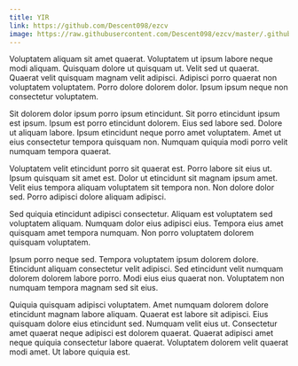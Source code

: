```yaml
---
title: YIR
link: https://github.com/Descent098/ezcv
image: https://raw.githubusercontent.com/Descent098/ezcv/master/.github/logo.png
---
```


Voluptatem aliquam sit amet quaerat. Voluptatem ut ipsum labore neque modi aliquam. Quisquam dolore ut quisquam ut. Velit sed ut quaerat. Quaerat velit quisquam magnam velit adipisci. Adipisci porro quaerat non voluptatem voluptatem. Porro dolore dolorem dolor. Ipsum ipsum neque non consectetur voluptatem.

Sit dolorem dolor ipsum porro ipsum etincidunt. Sit porro etincidunt ipsum est ipsum. Ipsum est porro etincidunt dolorem. Eius sed labore sed. Dolore ut aliquam labore. Ipsum etincidunt neque porro amet voluptatem. Amet ut eius consectetur tempora quisquam non. Numquam quiquia modi porro velit numquam tempora quaerat.

Voluptatem velit etincidunt porro sit quaerat est. Porro labore sit eius ut. Ipsum quisquam sit amet est. Dolor ut etincidunt sit magnam ipsum amet. Velit eius tempora aliquam voluptatem sit tempora non. Non dolore dolor sed. Porro adipisci dolore aliquam adipisci.

Sed quiquia etincidunt adipisci consectetur. Aliquam est voluptatem sed voluptatem aliquam. Numquam dolor eius adipisci eius. Tempora eius amet quisquam amet tempora numquam. Non porro voluptatem dolorem quisquam voluptatem.

Ipsum porro neque sed. Tempora voluptatem ipsum dolorem dolore. Etincidunt aliquam consectetur velit adipisci. Sed etincidunt velit numquam dolorem dolorem labore porro. Modi eius eius quaerat non. Voluptatem non numquam tempora magnam sed sit eius.

Quiquia quisquam adipisci voluptatem. Amet numquam dolorem dolore etincidunt magnam labore aliquam. Quaerat est labore sit adipisci. Eius quisquam dolore eius etincidunt sed. Numquam velit eius ut. Consectetur amet quaerat neque adipisci est dolorem quaerat. Quaerat adipisci amet neque quiquia consectetur labore quaerat. Voluptatem dolorem velit quaerat modi amet. Ut labore quiquia est.
    